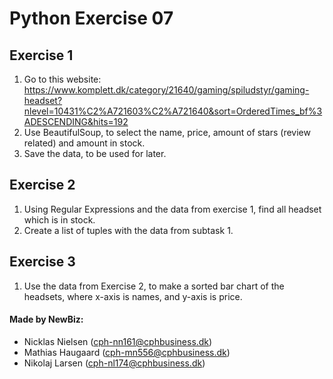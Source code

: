 # Python Exercise 07

## Exercise 1

1. Go to this website: https://www.komplett.dk/category/21640/gaming/spiludstyr/gaming-headset?nlevel=10431%C2%A721603%C2%A721640&sort=OrderedTimes_bf%3ADESCENDING&hits=192
2. Use BeautifulSoup, to select the name, price, amount of stars (review related) and amount in stock.
3. Save the data, to be used for later.

## Exercise 2

1. Using Regular Expressions and the data from exercise 1, find all headset which is in stock.
2. Create a list of tuples with the data from subtask 1.

## Exercise 3

1. Use the data from Exercise 2, to make a sorted bar chart of the headsets, where x-axis is names, and y-axis is price.

#### Made by NewBiz:

- Nicklas Nielsen (cph-nn161@cphbusiness.dk)
- Mathias Haugaard (cph-mn556@cphbusiness.dk)
- Nikolaj Larsen (cph-nl174@cphbusiness.dk)

